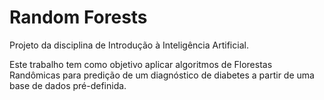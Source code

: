 # Random Forests
 Projeto da disciplina de Introdução à Inteligência Artificial.
 
 Este trabalho tem como objetivo aplicar algoritmos de Florestas Randômicas para predição de um diagnóstico de diabetes a partir de uma base de dados pré-definida.
